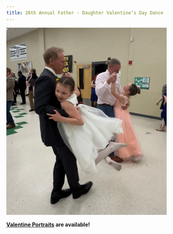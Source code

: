 ```yaml
---
title: 26th Annual Father - Daughter Valentine’s Day Dance
---
```

<img src="/img/2023/RindePennyDancingDads-small.jpeg" alt="26th Annual Father - Daughter Valentine’s Day Dance">

**[Valentine Portraits](https://katiepinettestudios.pixieset.com/2023staffordlionsfada/) are available!**
